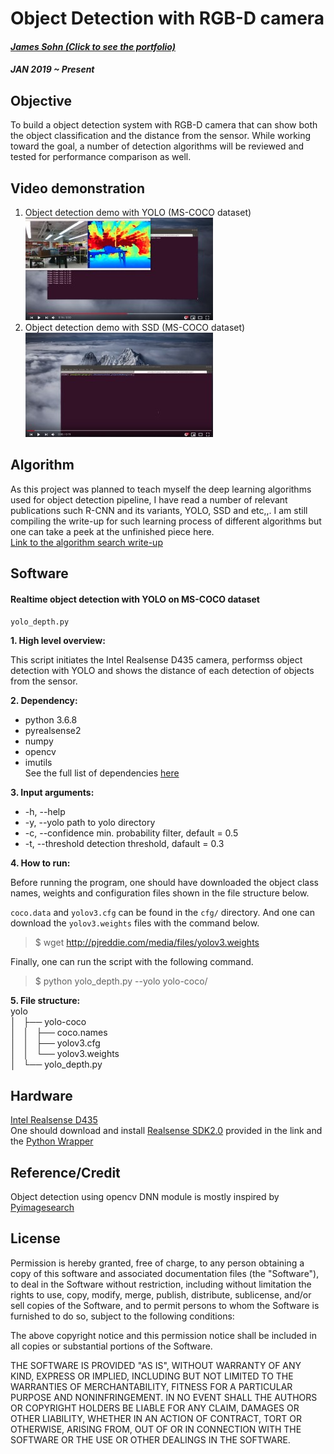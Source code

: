# Object Detection with RGB-D camera
#### _[James Sohn (Click to see the portfolio)](http://sohn21c.github.io)_
#### _JAN 2019 ~ Present_

## Objective  
To build a object detection system with RGB-D camera that can show both the object classification and the distance from the sensor. While working toward the goal, a number of detection algorithms will be reviewed and tested for performance comparison as well. 

## Video demonstration
1. Object detection demo with YOLO (MS-COCO dataset)  
[![YouTube](https://github.com/sohn21c/objRecog/blob/master/img/yolo1.jpg?raw=true)](https://youtu.be/YU-P0f_Sr7g)  
2. Object detection demo with SSD (MS-COCO dataset)  
[![YouTube](https://github.com/sohn21c/objRecog/blob/master/img/ssd1.jpg?raw=true)](https://youtu.be/vZw5j909vss)

## Algorithm  
As this project was planned to teach myself the deep learning algorithms used for object detection pipeline, I have read a number of relevant publications such R-CNN and its variants, YOLO, SSD and etc,,. I am still compiling the write-up for such learning process of different algorithms but one can take a peek at the unfinished piece here.  
[Link to the algorithm search write-up](https://github.com/sohn21c/research/blob/master/objDetection.md)  

## Software

#### Realtime object detection with YOLO on MS-COCO dataset
`yolo_depth.py`  

**1. High level overview:**  

This script initiates the Intel Realsense D435 camera, performss object detection with YOLO and shows the distance of each detection of objects from the sensor.  

**2. Dependency:**  

- python 3.6.8  
- pyrealsense2  
- numpy  
- opencv  
- imutils  
See the full list of dependencies [here](https://github.com/sohn21c/objRecog/blob/master/dependencies.txt)  

**3. Input arguments:**  

- -h, --help	
- -y, --yolo 		 	path to yolo directory  
- -c, --confidence 	min. probability filter, default = 0.5  
- -t, --threshold 	detection threshold, dafault = 0.3  

**4. How to run:**  

Before running the program, one should have downloaded the object class names, weights and configuration files shown in the file structure below.  

`coco.data` and `yolov3.cfg` can be found in the `cfg/` directory. And one can download the `yolov3.weights` files with the command below.  
>$ wget http://pjreddie.com/media/files/yolov3.weights  

Finally, one can run the script with the following command.  

>$ python yolo_depth.py --yolo yolo-coco/  

**5. File structure:**  
yolo  
│   ├── yolo-coco  
│   │   ├── coco.names  
│   │   ├── yolov3.cfg  
│   │   └── yolov3.weights  
│   └── yolo_depth.py  

## Hardware
[Intel Realsense D435](https://github.com/IntelRealSense/librealsense)  
One should download and install [Realsense SDK2.0](https://github.com/IntelRealSense/librealsense) provided in the link and the [Python Wrapper](https://github.com/IntelRealSense/librealsense/tree/master/wrappers/python)

## Reference/Credit
Object detection using opencv DNN module is mostly inspired by [Pyimagesearch](https://pyimagesearch.com)

## License  
Permission is hereby granted, free of charge, to any person obtaining a copy of this software and associated documentation files (the "Software"), to deal in the Software without restriction, including without limitation the rights to use, copy, modify, merge, publish, distribute, sublicense, and/or sell copies of the Software, and to permit persons to whom the Software is furnished to do so, subject to the following conditions:

The above copyright notice and this permission notice shall be included in all copies or substantial portions of the Software.

THE SOFTWARE IS PROVIDED "AS IS", WITHOUT WARRANTY OF ANY KIND, EXPRESS OR IMPLIED, INCLUDING BUT NOT LIMITED TO THE WARRANTIES OF MERCHANTABILITY, FITNESS FOR A PARTICULAR PURPOSE AND NONINFRINGEMENT. IN NO EVENT SHALL THE AUTHORS OR COPYRIGHT HOLDERS BE LIABLE FOR ANY CLAIM, DAMAGES OR OTHER LIABILITY, WHETHER IN AN ACTION OF CONTRACT, TORT OR OTHERWISE, ARISING FROM, OUT OF OR IN CONNECTION WITH THE SOFTWARE OR THE USE OR OTHER DEALINGS IN THE SOFTWARE.

